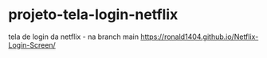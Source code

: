 # projeto-tela-login-netflix
tela de login da netflix - na branch main
https://ronald1404.github.io/Netflix-Login-Screen/
